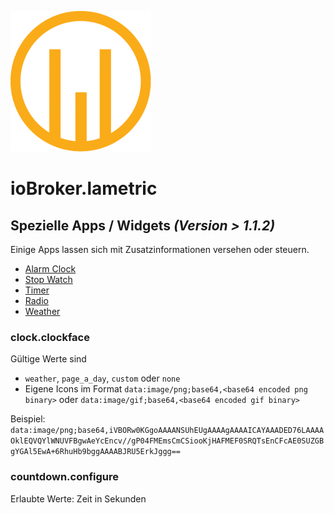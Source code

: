 ![Logo](../../admin/lametric.png)

# ioBroker.lametric

## Spezielle Apps / Widgets *(Version > 1.1.2)*

Einige Apps lassen sich mit Zusatzinformationen versehen oder steuern.

- [Alarm Clock](https://apps.lametric.com/apps/alarm_clock/68)
- [Stop Watch](https://apps.lametric.com/apps/stopwatch/71)
- [Timer](https://apps.lametric.com/apps/timer/72)
- [Radio](https://apps.lametric.com/apps/radio/70)
- [Weather](https://apps.lametric.com/apps/weather/69)

### clock.clockface

Gültige Werte sind

- `weather`, `page_a_day`, `custom` oder `none`
- Eigene Icons im Format `data:image/png;base64,<base64 encoded png binary>` oder `data:image/gif;base64,<base64 encoded gif binary>`

Beispiel: `data:image/png;base64,iVBORw0KGgoAAAANSUhEUgAAAAgAAAAICAYAAADED76LAAAAOklEQVQYlWNUVFBgwAeYcEncv//gP04FMEmsCmCSiooKjHAFMEF0SRQTsEnCFcAE0SUZGBgYGAl5EwA+6RhuHb9bggAAAABJRU5ErkJggg==`

### countdown.configure

Erlaubte Werte: Zeit in Sekunden
